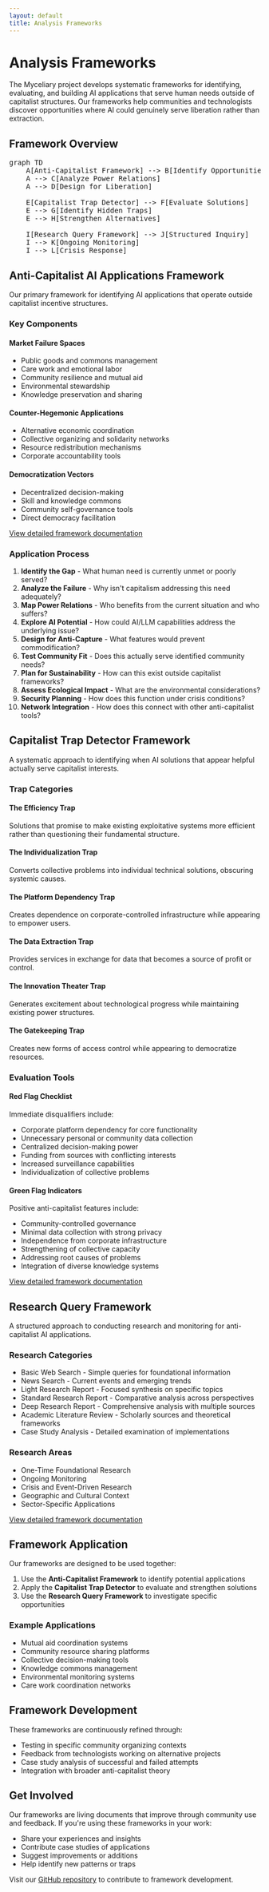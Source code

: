```yaml
---
layout: default
title: Analysis Frameworks
---
```


# Analysis Frameworks

The Myceliary project develops systematic frameworks for identifying, evaluating, and building AI applications that serve human needs outside of capitalist structures. Our frameworks help communities and technologists discover opportunities where AI could genuinely serve liberation rather than extraction.

## Framework Overview

<pre class="mermaid">
graph TD
    A[Anti-Capitalist Framework] --> B[Identify Opportunities]
    A --> C[Analyze Power Relations]
    A --> D[Design for Liberation]
    
    E[Capitalist Trap Detector] --> F[Evaluate Solutions]
    E --> G[Identify Hidden Traps]
    E --> H[Strengthen Alternatives]
    
    I[Research Query Framework] --> J[Structured Inquiry]
    I --> K[Ongoing Monitoring]
    I --> L[Crisis Response]
</pre>

## Anti-Capitalist AI Applications Framework

Our primary framework for identifying AI applications that operate outside capitalist incentive structures.

### Key Components

#### Market Failure Spaces
- Public goods and commons management
- Care work and emotional labor
- Community resilience and mutual aid
- Environmental stewardship
- Knowledge preservation and sharing

#### Counter-Hegemonic Applications
- Alternative economic coordination
- Collective organizing and solidarity networks
- Resource redistribution mechanisms
- Corporate accountability tools

#### Democratization Vectors
- Decentralized decision-making
- Skill and knowledge commons
- Community self-governance tools
- Direct democracy facilitation

[View detailed framework documentation](/context-network/analysis/frameworks/anti_capitalist_framework.md)

### Application Process

1. **Identify the Gap** - What human need is currently unmet or poorly served?
2. **Analyze the Failure** - Why isn't capitalism addressing this need adequately?
3. **Map Power Relations** - Who benefits from the current situation and who suffers?
4. **Explore AI Potential** - How could AI/LLM capabilities address the underlying issue?
5. **Design for Anti-Capture** - What features would prevent commodification?
6. **Test Community Fit** - Does this actually serve identified community needs?
7. **Plan for Sustainability** - How can this exist outside capitalist frameworks?
8. **Assess Ecological Impact** - What are the environmental considerations?
9. **Security Planning** - How does this function under crisis conditions?
10. **Network Integration** - How does this connect with other anti-capitalist tools?

## Capitalist Trap Detector Framework

A systematic approach to identifying when AI solutions that appear helpful actually serve capitalist interests.

### Trap Categories

#### The Efficiency Trap
Solutions that promise to make existing exploitative systems more efficient rather than questioning their fundamental structure.

#### The Individualization Trap
Converts collective problems into individual technical solutions, obscuring systemic causes.

#### The Platform Dependency Trap
Creates dependence on corporate-controlled infrastructure while appearing to empower users.

#### The Data Extraction Trap
Provides services in exchange for data that becomes a source of profit or control.

#### The Innovation Theater Trap
Generates excitement about technological progress while maintaining existing power structures.

#### The Gatekeeping Trap
Creates new forms of access control while appearing to democratize resources.

### Evaluation Tools

#### Red Flag Checklist
Immediate disqualifiers include:
- Corporate platform dependency for core functionality
- Unnecessary personal or community data collection
- Centralized decision-making power
- Funding from sources with conflicting interests
- Increased surveillance capabilities
- Individualization of collective problems

#### Green Flag Indicators
Positive anti-capitalist features include:
- Community-controlled governance
- Minimal data collection with strong privacy
- Independence from corporate infrastructure
- Strengthening of collective capacity
- Addressing root causes of problems
- Integration of diverse knowledge systems

[View detailed framework documentation](/context-network/analysis/frameworks/capitalist_trap_detector.md)

## Research Query Framework

A structured approach to conducting research and monitoring for anti-capitalist AI applications.

### Research Categories
- Basic Web Search - Simple queries for foundational information
- News Search - Current events and emerging trends
- Light Research Report - Focused synthesis on specific topics
- Standard Research Report - Comparative analysis across perspectives
- Deep Research Report - Comprehensive analysis with multiple sources
- Academic Literature Review - Scholarly sources and theoretical frameworks
- Case Study Analysis - Detailed examination of implementations

### Research Areas
- One-Time Foundational Research
- Ongoing Monitoring
- Crisis and Event-Driven Research
- Geographic and Cultural Context
- Sector-Specific Applications

[View detailed framework documentation](/context-network/processes/research.md)

## Framework Application

Our frameworks are designed to be used together:

1. Use the **Anti-Capitalist Framework** to identify potential applications
2. Apply the **Capitalist Trap Detector** to evaluate and strengthen solutions
3. Use the **Research Query Framework** to investigate specific opportunities

### Example Applications

- Mutual aid coordination systems
- Community resource sharing platforms
- Collective decision-making tools
- Knowledge commons management
- Environmental monitoring systems
- Care work coordination networks

## Framework Development

These frameworks are continuously refined through:
- Testing in specific community organizing contexts
- Feedback from technologists working on alternative projects
- Case study analysis of successful and failed attempts
- Integration with broader anti-capitalist theory

## Get Involved

Our frameworks are living documents that improve through community use and feedback. If you're using these frameworks in your work:

- Share your experiences and insights
- Contribute case studies of applications
- Suggest improvements or additions
- Help identify new patterns or traps

Visit our [GitHub repository](https://github.com/jwynia/myceliary) to contribute to framework development.
